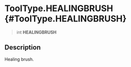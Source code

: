 ToolType.HEALINGBRUSH {#ToolType.HEALINGBRUSH}
=====================

> int **HEALINGBRUSH**

Description
-----------

Healing brush.
